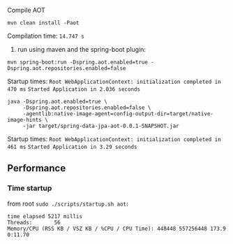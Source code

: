 Compile AOT

```shell
mvn clean install -Paot
```

Compilation time: `14.747 s`

1) run using maven and the spring-boot plugin:

```shell
mvn spring-boot:run -Dspring.aot.enabled=true -Dspring.aot.repositories.enabled=false
```

Startup times:
`Root WebApplicationContext: initialization completed in 470 ms`
`Started Application in 2.036 seconds`

```shell
java -Dspring.aot.enabled=true \
     -Dspring.aot.repositories.enabled=false \
     -agentlib:native-image-agent=config-output-dir=target/native-image-hints \
     -jar target/spring-data-jpa-aot-0.0.1-SNAPSHOT.jar
```

Startup times:
`Root WebApplicationContext: initialization completed in 461 ms`
`Started Application in 3.29 seconds`

## Performance

### Time startup
from root `sudo ./scripts/startup.sh aot`:
```shell
time elapsed 5217 millis
Threads:       56
Memory/CPU (RSS KB / VSZ KB / %CPU / CPU Time): 448448 557256448 173.9   0:11.70
```
